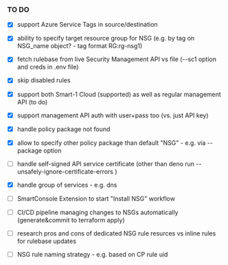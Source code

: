 ### TO DO

- [x] support Azure Service Tags in source/destination
- [x] ability to specify target resource group for NSG (e.g. by tag on NSG_name object? - tag format RG:rg-nsg1)
- [x] fetch rulebase from live Security Management API vs file (--sc1 option and creds in .env file)
- [x] skip disabled rules

- [x] support both Smart-1 Cloud (supported) as well as regular management API (to do)
- [x] support management API auth with user+pass too (vs. just API key)
- [x] handle policy package not found
- [x] allow to specify other policy package than default "NSG" - e.g. via --package option
- [ ] handle self-signed API service certificate (other than deno run --unsafely-ignore-certificate-errors )
- [x] handle group of services - e.g. dns

- [ ] SmartConsole Extension to start "Install NSG" workflow
- [ ] CI/CD pipeline managing changes to NSGs automatically (generate&commit to terraform apply)

- [ ] research pros and cons of dedicated NSG rule resurces vs inline rules for rulebase updates
- [ ] NSG rule naming strategy - e.g. based on CP rule uid
